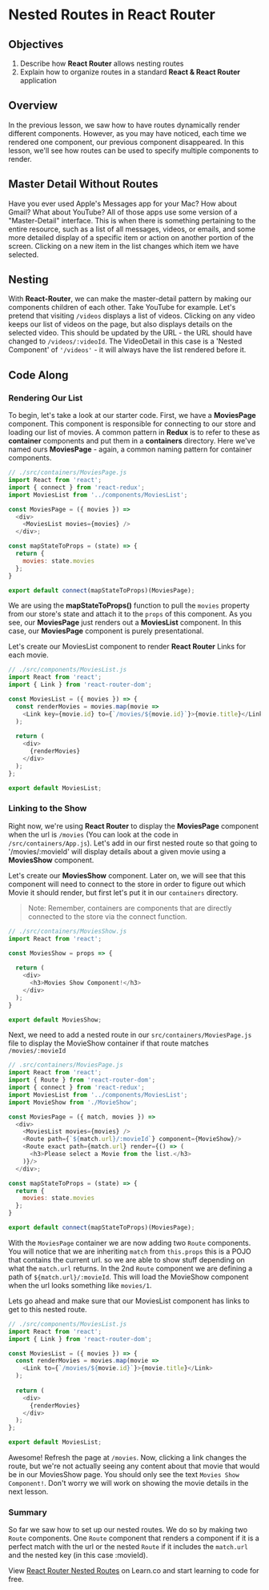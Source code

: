 # Nested Routes in React Router

## Objectives

1. Describe how __React Router__ allows nesting routes
2. Explain how to organize routes in a standard __React & React Router__ application

## Overview

In the previous lesson, we saw how to have routes dynamically render different components. However, as you may have noticed, each time we rendered one component, our previous component disappeared. In this lesson, we'll see how routes can be used to specify multiple components to render.  

## Master Detail Without Routes

Have you ever used Apple's Messages app for your Mac? How about Gmail? What about YouTube? All of those apps use some version of a "Master-Detail" interface. This is when there is something pertaining to the entire resource, such as a list of all messages, videos, or emails, and some more detailed display of a specific item or action on another portion of the screen. Clicking on a new item in the list changes which item we have selected.

## Nesting

With __React-Router__, we can make the master-detail pattern by making our components children of each other. Take YouTube for example. Let's pretend that visiting `/videos` displays a list of videos. Clicking on any video keeps our list of videos on the page, but also displays details on the selected video. This should be updated by the URL - the URL should have changed to `/videos/:videoId`. The VideoDetail in this case is a 'Nested Component' of `'/videos'` - it will always have the list rendered before it.

## Code Along

### Rendering Our List

To begin, let's take a look at our starter code. First, we have a __MoviesPage__ component. This component is responsible for connecting to our store and loading our list of movies. A common pattern in __Redux__ is to refer to these as __container__ components and put them in a __containers__ directory. Here we've named ours __MoviesPage__ - again, a common naming pattern for container components.

```javascript
// ./src/containers/MoviesPage.js
import React from 'react';
import { connect } from 'react-redux';
import MoviesList from '../components/MoviesList';

const MoviesPage = ({ movies }) => 
  <div>
    <MoviesList movies={movies} />
  </div>;

const mapStateToProps = (state) => {
  return {
    movies: state.movies
  };
}

export default connect(mapStateToProps)(MoviesPage);
```

We are using the __mapStateToProps()__ function to pull the `movies` property from our store's state and attach it to the `props` of this component. As you see, our __MoviesPage__ just renders out a __MoviesList__ component. In this case, our __MoviesPage__ component is purely presentational.

Let's create our MoviesList component to render __React Router__ Links for each movie. 

```javascript
// ./src/components/MoviesList.js
import React from 'react';
import { Link } from 'react-router-dom';

const MoviesList = ({ movies }) => {
  const renderMovies = movies.map(movie => 
    <Link key={movie.id} to={`/movies/${movie.id}`}>{movie.title}</Link>
  );
  
  return (
    <div>
      {renderMovies}
    </div>
  );
};

export default MoviesList;

```

### Linking to the Show

Right now, we're using __React Router__ to display the __MoviesPage__ component when the url is `/movies` (You can look at the code in `/src/containers/App.js`). Let's add in our first nested route so that going to '/movies/:movieId' will display details about a given movie using a __MoviesShow__ component.

Let's create our __MoviesShow__ component. Later on, we will see that this component will need to connect to the store in order to figure out which Movie it should render, but first let's put it in our `containers` directory.

>Note: Remember, containers are components that are directly connected to the store via the connect function.   

```javascript
// ./src/containers/MoviesShow.js
import React from 'react';

const MoviesShow = props => {
  
  return (
    <div>
      <h3>Movies Show Component!</h3>
    </div>
  );
}

export default MoviesShow;
```

Next, we need to add a nested route in our `src/containers/MoviesPage.js` file to display the MovieShow container if that route matches `/movies/:movieId`

```javascript
// .src/containers/MoviesPage.js
import React from 'react';
import { Route } from 'react-router-dom';
import { connect } from 'react-redux';
import MoviesList from '../components/MoviesList';
import MovieShow from './MovieShow';

const MoviesPage = ({ match, movies }) => 
  <div>
    <MoviesList movies={movies} />
    <Route path={`${match.url}/:movieId`} component={MovieShow}/>
    <Route exact path={match.url} render={() => (
      <h3>Please select a Movie from the list.</h3>
    )}/>
  </div>;

const mapStateToProps = (state) => {
  return {
    movies: state.movies
  };
}

export default connect(mapStateToProps)(MoviesPage);
```

With the `MoviesPage` container we are now adding two `Route` components. You will notice that we are inheriting `match` from `this.props` this is a POJO that contains the current url. so we are able to show stuff depending on what the `match.url` returns. In the 2nd `Route` component we are defining a path of `${match.url}/:movieId`. This will load the MovieShow component when the url looks something like `movies/1`.

Lets go ahead and make sure that our MoviesList component has links to get to this nested route. 

```javascript
// ./src/components/MoviesList.js
import React from 'react';
import { Link } from 'react-router-dom';

const MoviesList = ({ movies }) => {
  const renderMovies = movies.map(movie => 
    <Link to={`/movies/${movie.id}`}>{movie.title}</Link>
  );
  
  return (
    <div>
      {renderMovies}
    </div>
  );
};

export default MoviesList;
```

Awesome! Refresh the page at `/movies`. Now, clicking a link changes the route, but we're not actually seeing any content about that movie that would be in our MoviesShow page. You should only see the text `Movies Show Component!`. Don't worry we will work on showing the movie details in the next lesson.

### Summary

So far we saw how to set up our nested routes. We do so by making two `Route` components. One `Route` component that renders a component if it is a perfect match with the url or the nested `Route` if it includes the `match.url` and the nested key (in this case :movieId).
<p class='util--hide'>View <a href='https://learn.co/lessons/react-router-nested-routes'>React Router Nested Routes</a> on Learn.co and start learning to code for free.</p>
